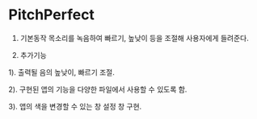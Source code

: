 # PitchPerfect

1. 기본동작
  목소리를 녹음하여 빠르기, 높낮이 등을 조절해 사용자에게 들려준다.
  
2. 추가기능

  1). 출력될 음의 높낮이, 빠르기 조절.
  
  2). 구현된 앱의 기능을 다양한 파일에서 사용할 수 있도록 함.
  
  3). 앱의 색을 변경할 수 있는 창 설정 창 구현.
